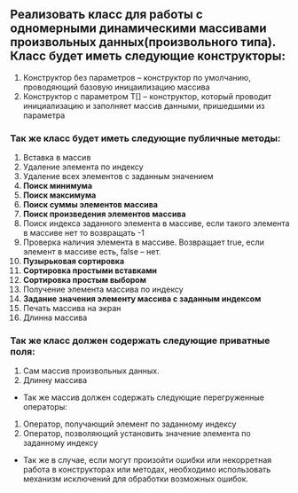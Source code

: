 ## Реализовать класс для работы с одномерными динамическими массивами произвольных данных(произвольного типа). Класс будет иметь следующие конструкторы:
1. Конструктор без параметров – конструктор по умолчанию, проводяющий базовую иницаилизацию массива
2. Конструктор с параметром T[] – конструктор, который проводит инициализацию и заполняет массив данными, пришедшими из параметра 
### Так же класс будет иметь следующие публичные методы:
1. Вставка в массив
2. Удаление элемента по индексу
3. Удаление всех элементов с заданным значением
4. **Поиск минимума**
5. **Поиск максимума**
6. **Поиск суммы элементов массива**
7. **Поиск произведения элементов массива**
8. Поиск индекса заданного элемента в массиве, если такого элемента в массиве нет то возвращать -1
9. Проверка наличия элемента в массиве. Возвращает true, если элемент в массиве есть, false – нет.
10. **Пузырьковая сортировка**
11. **Сортировка простыми вставками**
12. **Сортировка простым выбором**
13. Получение элемента массива по индексу
14. **Задание значения элементу массива с заданным индексом**
15. Печать массива на экран
16. Длинна массива
### Так же класс должен содержать следующие приватные поля:
1. Сам массив произвольных данных.
2. Длинну массива  
   
* Так же массив должен содержать следующие перегруженные операторы:
1. Оператор, получающий элемент по заданному индексу
2. Оператор, позволяющий установить значение элемента по заданному индексу

* Так же в случае, если могут произойти ошибки или некорретная работа в конструкторах или методах, необходимо использовать механизм исключений для обработки возможных ошибок.